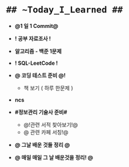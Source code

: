 # `## ~Today_I_Learned ##`

- **@1 일 1 Commit@**
- **! 공부 자료조사 !**
- **알고리즘 - 백준 1문제**
- **! SQL-LeetCode !**
- **@ 코딩 테스트 준비 @!**
  - 책 보기 ( 하루 한문제 )
- **ncs**
- **#정보관리 기술사 준비#**
  - @!관련 서적 찾아보기!@
  - @ 관련 카페 서칭!@
- **@ 그날 배운 것들 정리 @**

- **@ 매일 매일 그 날 배운것을 정리! @**
